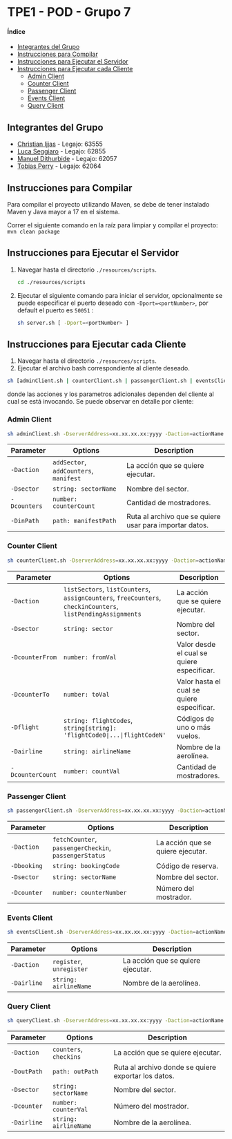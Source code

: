 
# TPE1 - POD - Grupo 7

#### Índice
- [Integrantes del Grupo](#integrantes-del-grupo)
- [Instrucciones para Compilar](#instrucciones-para-compilar)
- [Instrucciones para Ejecutar el Servidor](#instrucciones-para-ejecutar-el-servidor)
- [Instrucciones para Ejecutar cada Cliente](#instrucciones-para-ejecutar-cada-cliente)
   - [Admin Client](#admin-client)
   - [Counter Client](#counter-client)
   - [Passenger Client](#passenger-client)
   - [Events Client](#events-client)
   - [Query Client](#query-client)

## Integrantes del Grupo
- [Christian Ijjas](https://github.com/cijjas) - Legajo: 63555
- [Luca Seggiaro](https://github.com/Lucaseggi) - Legajo: 62855
- [Manuel Dithurbide](https://github.com/manudithur) - Legajo: 62057
- [Tobias Perry](https://github.com/TobiasPerry) - Legajo: 62064

## Instrucciones para Compilar

Para compilar el proyecto utilizando Maven, se debe de tener instalado Maven y Java mayor a 17 en el sistema. 

Correr el siguiente comando en la raíz para limpiar y compilar el proyecto:
   ```mvn clean package```


## Instrucciones para Ejecutar el Servidor

1. Navegar hasta el directorio `./resources/scripts`.
   
   ```sh
   cd ./resources/scripts
   ```
   
2. Ejecutar el siguiente comando para iniciar el servidor, opcionalmente se puede especificar el puerto deseado con `-Dport=<portNumber>`, por default el puerto es `50051` :

   ```sh
   sh server.sh [ -Dport=<portNumber> ]
   ```

## Instrucciones para Ejecutar cada Cliente

1. Navegar hasta el directorio `./resources/scripts`.
2. Ejecutar el archivo bash correspondiente al cliente deseado.

```sh
sh [adminClient.sh | counterClient.sh | passengerClient.sh | eventsClient.sh | queryClient.sh] -DserverAddress=<serverAddress> -Daction=<action> <params>
```

donde las acciones y los parametros adicionales dependen del cliente al cual se está invocando. Se puede observar en detalle por cliente:
### Admin Client
```sh
sh adminClient.sh -DserverAddress=xx.xx.xx.xx:yyyy -Daction=actionName [ -Dsector=sectorName | -Dcounters=counterCount | -DinPath=manifestPath ]
```

| Parameter    | Options                                | Description                                             |
| ------------ | -------------------------------------- | ------------------------------------------------------- |
| `-Daction`   | `addSector`, `addCounters`, `manifest` | La acción que se quiere ejecutar.                       |
| `-Dsector`   | `string: sectorName`                   | Nombre del sector.                                      |
| `-Dcounters` | `number: counterCount`                 | Cantidad de mostradores.                                |
| `-DinPath`   | `path: manifestPath`                   | Ruta al archivo que se quiere usar para importar datos. |

### Counter Client
```sh
sh counterClient.sh -DserverAddress=xx.xx.xx.xx:yyyy -Daction=actionName [ -Dsector=sectorName | -DcounterFrom=fromVal | -DcounterTo=toVal | -Dflights=flights | -Dairline=airlineName | -DcounterCount=countVal ]
```

| Parameter        | Options                                                                                                      | Description                                |
| ---------------- | ------------------------------------------------------------------------------------------------------------ | ------------------------------------------ |
| `-Daction`       | `listSectors`, `listCounters`, `assignCounters`, `freeCounters`, `checkinCounters`, `listPendingAssignments` | La acción que se quiere ejecutar.          |
| `-Dsector`       | `string: sector`                                                                                             | Nombre del sector.                         |
| `-DcounterFrom`  | `number: fromVal`                                                                                            | Valor desde el cual se quiere especificar. |
| `-DcounterTo`    | `number: toVal`                                                                                              | Valor hasta el cual se quiere especificar. |
| `-Dflight`       | `string: flightCodes`, `string[string]: 'flightCode0\|...\|flightCodeN'`                                     | Códigos de uno o más vuelos.               |
| `-Dairline`      | `string: airlineName`                                                                                        | Nombre de la aerolínea.                    |
| `-DcounterCount` | `number: countVal`                                                                                           | Cantidad de mostradores.                   |




### Passenger Client
```sh
sh passengerClient.sh -DserverAddress=xx.xx.xx.xx:yyyy -Daction=actionName [ -Dbooking=booking | -Dsector=sectorName | -Dcounter=counterNumber ]
```

| Parameter   | Options                                               | Description                       |
| ----------- | ----------------------------------------------------- | --------------------------------- |
| `-Daction`  | `fetchCounter`, `passengerCheckin`, `passengerStatus` | La acción que se quiere ejecutar. |
| `-Dbooking` | `string: bookingCode`                                 | Código de reserva.                |
| `-Dsector`  | `string: sectorName`                                  | Nombre del sector.                |
| `-Dcounter` | `number: counterNumber`                               | Número del mostrador.             |
### Events Client
```sh
sh eventsClient.sh -DserverAddress=xx.xx.xx.xx:yyyy -Daction=actionName -Dairline=airlineName
```

| Parameter   | Options                  | Description                       |
| ----------- | ------------------------ | --------------------------------- |
| `-Daction`  | `register`, `unregister` | La acción que se quiere ejecutar. |
| `-Dairline` | `string: airlineName`    | Nombre de la aerolínea.           |
### Query Client
```sh
sh queryClient.sh -DserverAddress=xx.xx.xx.xx:yyyy -Daction=actionName -DoutPath=query.txt [ -Dsector=sectorName | -Dairline=airlineName | -Dcounter=counterVal ]
```

| Parameter   | Options                | Description                                         |
| ----------- | ---------------------- | --------------------------------------------------- |
| `-Daction`  | `counters`, `checkins` | La acción que se quiere ejecutar.                   |
| `-DoutPath` | `path: outPath`        | Ruta al archivo donde se quiere exportar los datos. |
| `-Dsector`  | `string: sectorName`   | Nombre del sector.                                  |
| `-Dcounter` | `number: counterVal`   | Número del mostrador.                               |
| `-Dairline` | `string: airlineName`  | Nombre de la aerolínea.                             |
